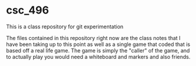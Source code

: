 # csc_496
This is a class repository for git experimentation

The files contained in this repository right now are the class notes that I have been taking up to this point as well as a single game that coded that is based off a real life game. 
The game is simply the "caller" of the game, and to actually play you would need a whiteboard and markers and also friends.

